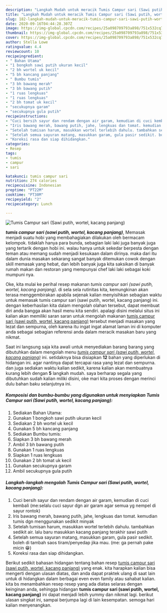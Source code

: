 ```yaml
---
description: "Langkah Mudah untuk meracik Tumis Campur sari (Sawi putih, wortel, kacang panjang), Anti Gagal"
title: "Langkah Mudah untuk meracik Tumis Campur sari (Sawi putih, wortel, kacang panjang), Anti Gagal"
slug: 182-langkah-mudah-untuk-meracik-tumis-campur-sari-sawi-putih-wortel-kacang-panjang-anti-gagal
date: 2020-09-16T04:44:28.307Z
image: https://img-global.cpcdn.com/recipes/25a098709793a898/751x532cq70/tumis-campur-sari-sawi-putih-wortel-kacang-panjang-foto-resep-utama.jpg
thumbnail: https://img-global.cpcdn.com/recipes/25a098709793a898/751x532cq70/tumis-campur-sari-sawi-putih-wortel-kacang-panjang-foto-resep-utama.jpg
cover: https://img-global.cpcdn.com/recipes/25a098709793a898/751x532cq70/tumis-campur-sari-sawi-putih-wortel-kacang-panjang-foto-resep-utama.jpg
author: Stella Lowe
ratingvalue: 4.4
reviewcount: 10
recipeingredient:
- " Bahan Utama"
- "1 bongkoh sawi putih ukuran kecil"
- "2 bh wortel uk kecil"
- "5 bh kancang panjang"
- " Bumbu tumis"
- "3 bh bawang merah"
- "3 bh bawang putih"
- "1 ruas lengkuas"
- "1 ruas lengkuas"
- "2 bh tomat uk kecil"
- "secukupnya garam"
- "secukupnya gula putih"
recipeinstructions:
- "Cuci bersih sayur dan rendam dengan air garam, kemudian di cuci kembali (me:selalu cuci sayur dgn air garam agar semua yg nempel di sayur rontok)"
- "Iris bawang merah, bawang putih, jahe, lengkuas dan tomat. kemudian tumis dgn menggunakan sedikit minyak"
- "Setelah tumisan harum, masukkan wortel terlebih dahulu. tambahkan sedikit air. lalu baru masukkan kacang panjang terakhir sawi putih"
- "Setelah semua sayuran matang, masukkan garam, gula pasir sedikit. boleh di tambah saos tiram/penyedap jika mau. (me: ga pernah pake micin 😁)"
- "Koreksi rasa dan siap dihidangkan."
categories:
- Resep
tags:
- tumis
- campur
- sari

katakunci: tumis campur sari 
nutrition: 274 calories
recipecuisine: Indonesian
preptime: "PT22M"
cooktime: "PT30M"
recipeyield: "2"
recipecategory: Lunch

---
```



![Tumis Campur sari (Sawi putih, wortel, kacang panjang)](https://img-global.cpcdn.com/recipes/25a098709793a898/751x532cq70/tumis-campur-sari-sawi-putih-wortel-kacang-panjang-foto-resep-utama.jpg)

<b><i>tumis campur sari (sawi putih, wortel, kacang panjang)</i></b>, Memasak menjadi suatu hobi yang membahagiakan dilakukan oleh bermacam kelompok. tidaklah hanya para bunda, sebagian laki laki juga banyak juga yang tertarik dengan hobi ini. walau hanya untuk sekedar berpesta dengan teman atau memang sudah menjadi kesukaan dalam dirinya. maka dari itu dalam dunia masakan sekarang sangat banyak ditemukan cowok dengan skill memasak yang hebat, dan lebih banyak juga kita saksikan di banyak rumah makan dan restoran yang mempunyai chef laki laki sebagai koki mumpuni nya.

Oke, kita mulai ke perihal resep makanan <i>tumis campur sari (sawi putih, wortel, kacang panjang)</i>. di sela sela rutinitas kita, kemungkinan akan terasa menggembirakan apabila sejenak kalian menyisihkan sebagian waktu untuk memasak tumis campur sari (sawi putih, wortel, kacang panjang) ini. dengan keberhasilan kita dalam mengolah olahan tersebut, dapat membuat diri anda bangga akan hasil menu kita sendiri. apalagi disini melalui situs ini kalian akan memiliki saran saran untuk mengolah makanan <u>tumis campur sari (sawi putih, wortel, kacang panjang)</u> tersebut menjadi masakan yang lezat dan sempurna, oleh karena itu ingat ingat alamat laman ini di komputer anda sebagai sebagian referensi anda dalam meracik masakan baru yang nikmat.




Saat ini langsung saja kita awali untuk menyediakan barang barang yang dibutuhkan dalam mengolah menu <u><i>tumis campur sari (sawi putih, wortel, kacang panjang)</i></u> ini. setidaknya bisa disiapkan <b>12</b> bahan yang diperlukan di hidangan ini. agar nantinya dapat tercapai rasa yang lezat dan sempurna. dan juga sediakan waktu kalian sedikit, karena kalian akan membuatnya kurang lebih dengan <b>5</b> langkah mudah. saya berharap segala yang dibutuhkan sudah kalian miliki disini, oke mari kita proses dengan merinci dulu bahan baku selanjutnya ini.

<!--inarticleads1-->

##### Komposisi dan bumbu-bumbu yang digunakan untuk menyiapkan Tumis Campur sari (Sawi putih, wortel, kacang panjang):

1. Sediakan  Bahan Utama:
1. Gunakan 1 bongkoh sawi putih ukuran kecil
1. Sediakan 2 bh wortel uk kecil
1. Gunakan 5 bh kancang panjang
1. Sediakan  Bumbu tumis:
1. Siapkan 3 bh bawang merah
1. Ambil 3 bh bawang putih
1. Gunakan 1 ruas lengkuas
1. Siapkan 1 ruas lengkuas
1. Gunakan 2 bh tomat uk kecil
1. Gunakan secukupnya garam
1. Ambil secukupnya gula putih




<!--inarticleads2-->

##### Langkah-langkah mengolah Tumis Campur sari (Sawi putih, wortel, kacang panjang):

1. Cuci bersih sayur dan rendam dengan air garam, kemudian di cuci kembali (me:selalu cuci sayur dgn air garam agar semua yg nempel di sayur rontok)
1. Iris bawang merah, bawang putih, jahe, lengkuas dan tomat. kemudian tumis dgn menggunakan sedikit minyak
1. Setelah tumisan harum, masukkan wortel terlebih dahulu. tambahkan sedikit air. lalu baru masukkan kacang panjang terakhir sawi putih
1. Setelah semua sayuran matang, masukkan garam, gula pasir sedikit. boleh di tambah saos tiram/penyedap jika mau. (me: ga pernah pake micin 😁)
1. Koreksi rasa dan siap dihidangkan.




Berikut sedikit bahasan hidangan tentang bahan resep <u>tumis campur sari (sawi putih, wortel, kacang panjang)</u> yang enak. kita harapkan kalian bisa mengerti dengan ulasan diatas, dan anda dapat praktek ulang di saat lain untuk di hidangkan dalam berbagai even even family atau sahabat kalian. kita bs menambahkan resep resep yang ada diatas selaras dengan keinginan anda, sehingga hidangan <b>tumis campur sari (sawi putih, wortel, kacang panjang)</b> ini dapat menjadi lebih yummy dan nikmat lagi. berikut ulasan singkat ini, sampai berjumpa lagi di lain kesempatan. semoga hari kalian menyenangkan.
